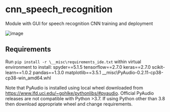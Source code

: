 # cnn_speech_recognition
Module with GUI for speech recognition CNN training and deployment

![image](https://user-images.githubusercontent.com/24581566/150134862-d17fb1f2-50cc-4c4a-9c7c-3fbcea7d4a9d.png)


## Requirements
Run ```pip install -r \__misc\requirements_ide.txt``` within virtual environment to install: 
spyder==5.1.5
tensorflow==2.7.0
keras==2.7.0
scikit-learn==1.0.2
pandas==1.3.0
matplotlib==3.5.1
__misc\PyAudio-0.2.11-cp38-cp38-win_amd64.whl

Note that PyAudio is installed using local wheel downloaded from https://www.lfd.uci.edu/~gohlke/pythonlibs/#pyaudio.
Official PyAudio releases are not compatible with Python >3.7. If using Python other than 3.8 then download appropriate wheel and change requirements.
